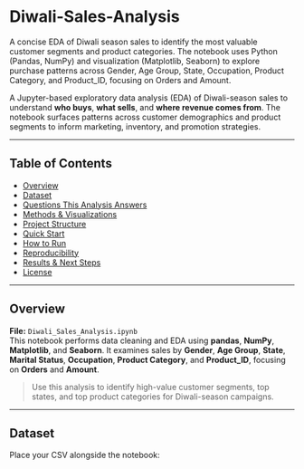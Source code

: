 # Diwali-Sales-Analysis
A concise EDA of Diwali season sales to identify the most valuable customer segments and product categories. The notebook uses Python (Pandas, NumPy) and visualization (Matplotlib, Seaborn) to explore purchase patterns across Gender, Age Group, State, Occupation, Product Category, and Product_ID, focusing on Orders and Amount.

A Jupyter-based exploratory data analysis (EDA) of Diwali-season sales to understand **who buys**, **what sells**, and **where revenue comes from**. The notebook surfaces patterns across customer demographics and product segments to inform marketing, inventory, and promotion strategies.

---

## Table of Contents
- [Overview](#overview)
- [Dataset](#dataset)
- [Questions This Analysis Answers](#questions-this-analysis-answers)
- [Methods & Visualizations](#methods--visualizations)
- [Project Structure](#project-structure)
- [Quick Start](#quick-start)
- [How to Run](#how-to-run)
- [Reproducibility](#reproducibility)
- [Results & Next Steps](#results--next-steps)
- [License](#license)

---

## Overview
**File:** `Diwali_Sales_Analysis.ipynb`  
This notebook performs data cleaning and EDA using **pandas**, **NumPy**, **Matplotlib**, and **Seaborn**. It examines sales by **Gender**, **Age Group**, **State**, **Marital Status**, **Occupation**, **Product Category**, and **Product_ID**, focusing on **Orders** and **Amount**.

> Use this analysis to identify high-value customer segments, top states, and top product categories for Diwali-season campaigns.

---

## Dataset
Place your CSV alongside the notebook:


